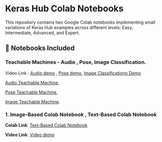 # Keras Hub Colab Notebooks

This repository contains two Google Colab notebooks implementing small variations of Keras Hub examples across different levels: Easy, Intermediate, Advanced, and Expert.

## 📌 Notebooks Included
### Teachable Machines - Audio , Pose, Image Classification. 
Video Link : [Audio demo](https://youtu.be/kOjNygXa0oc) , [Pose demo](https://youtu.be/8eVEccQgXno), [Image Classificationo Demo](https://youtu.be/kOjNygXa0oc)

[Audio Teachable Machine](https://teachablemachine.withgoogle.com/models/05z6SuaGj/),

[Pose Teachable Machine](https://teachablemachine.withgoogle.com/models/PFAEQe-5r/),

[Image Teachable Machine](https://teachablemachine.withgoogle.com/models/jZEuST2cC/).

### 1️. Image-Based Colab Notebook , Text-Based Colab Notebook

 **Colab Link**: [Text-Based Colab Notebook](https://colab.research.google.com/drive/1D3DKZDGtKM5sSoglDfMW7DoCgQm6XsoU#scrollTo=JPKe0sVKbhDD)
 
 **Video Link**: [Video demo](https://youtu.be/ARx22ZU5lq4)
